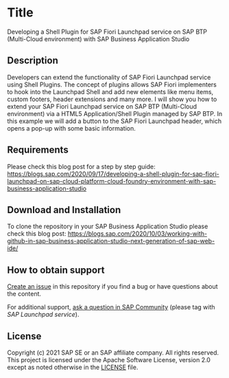 # Title
Developing a Shell Plugin for SAP Fiori Launchpad service on SAP BTP (Multi-Cloud environment) with SAP Business Application Studio
## Description
Developers can extend the functionality of SAP Fiori Launchpad service using Shell Plugins. The concept of plugins allows SAP Fiori implementers to hook into the Launchpad Shell and add new elements like menu items, custom footers, header extensions and many more. I will show you how to extend your SAP Fiori Launchpad service on SAP BTP (Multi-Cloud environment) via a HTML5 Application/Shell Plugin managed by SAP BTP. In this example we will add a button to the SAP Fiori Launchpad header, which opens a pop-up with some basic information.
## Requirements
Please check this blog post for a step by step guide:
https://blogs.sap.com/2020/09/17/developing-a-shell-plugin-for-sap-fiori-launchpad-on-sap-cloud-platform-cloud-foundry-environment-with-sap-business-application-studio

## Download and Installation
To clone the repository in your SAP Business Application Studio please check this blog post:
https://blogs.sap.com/2020/10/03/working-with-github-in-sap-business-application-studio-next-generation-of-sap-web-ide/

## How to obtain support

[Create an issue](https://github.com/SAP-samples/launchpad-service-samples/issues) in this repository if you find a bug or have questions about the content.
 
For additional support, [ask a question in SAP Community](https://answers.sap.com/questions/ask.html) (please tag with _SAP Launchpad service_). 

## License
Copyright (c) 2021 SAP SE or an SAP affiliate company. All rights reserved. This project is licensed under the Apache Software License, version 2.0 except as noted otherwise in the [LICENSE](LICENSES/Apache-2.0.txt) file.
